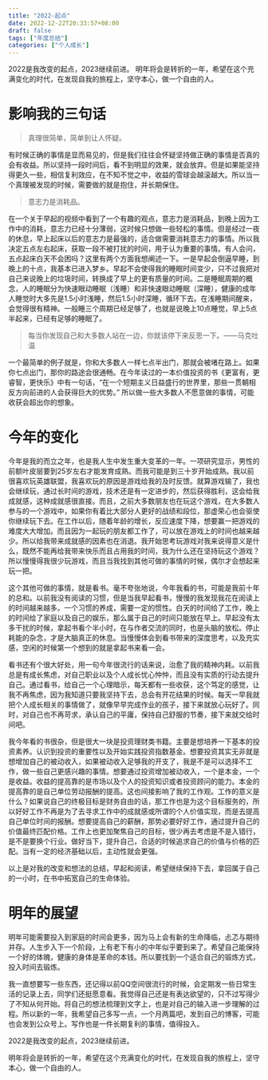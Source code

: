 ```yaml
---
title: "2022-起点"
date: 2022-12-22T20:33:57+08:00
draft: false
tags: ["年度总结"]
categories: ["个人成长"]
---
```


2022是我改变的起点，2023继续前进。
明年将会是转折的一年，希望在这个充满变化的时代，在发现自我的旅程上，坚守本心，做一个自由的人。
<!--more-->

# 影响我的三句话

> 真理很简单，简单到让人怀疑。

有时候正确的事情是显而易见的，但是我们往往会怀疑坚持做正确的事情是否真的会有收益。所以坚持一段时间后，看不到明显的效果，就会放弃。但是如果能坚持得更久一些，相信复利效应，在不知不觉之中，收益的雪球会越滚越大。所以当一个真理被发现的时候，需要做的就是抱住，并长期保住。

> 意志力是消耗品。

在一个关于早起的视频中看到了一个有趣的观点，意志力是消耗品，到晚上因为工作中的消耗，意志力已经十分薄弱，这时候只想做一些轻松的事情。但是经过一夜的休息，早上起床以后的意志力是最强的，适合做需要消耗意志力的事情。所以我决定五点左右起床，获取一段不被打扰的时间，用于认为重要的事情。有人会问，五点起床白天不会困吗？这里有两个方面我想阐述一下。一是早起会倒逼早睡，到晚上的十点，我基本已进入梦乡。早起不会使得我的睡眠时间变少，只不过我把对自己来说晚上的垃圾时间，转换成了早上的更有质量的时间。二是睡眠周期的概念，人的睡眠分为快速眼动睡眠（浅睡）和非快速眼动睡眠（深睡），健康的成年人睡觉时大多先是1.5小时浅睡，然后1.5小时深睡，循环下去。在浅睡期间醒来，会觉得很有精神。一般睡三个周期已经足够了，也就是说晚上10点睡觉，早上5点半起来，已经有足够的睡眠了。

> 每当你发现自己和大多数人站在一边，你就该停下来反思一下。——马克吐温

一个最简单的例子就是，你和大多数人一样七点半出门，那就会被堵在路上。如果你七点出门，那你的路途会很通畅。在今年读过的一本价值投资的书《更富有，更睿智，更快乐》中有一句话，“在一个短期主义日益盛行的世界里，那些一贯朝相反方向前进的人会获得巨大的优势。” 所以做一些大多数人不愿意做的事情，可能收获会超出你的想象。

# 今年的变化

今年是我的而立之年，也是我人生中发生重大变革的一年。一项研究显示，男性的前额叶皮层要到25岁左右才能发育成熟。而我可能是到三十岁开始成熟。我以前很喜欢玩英雄联盟，我喜欢玩的原因是游戏给我的及时反馈。就算游戏输了，我也会继续玩，通过长时间的游戏，技术还是有一定进步的，然后获得胜利，这会给我成就感，这种成就感很直接。而且，之前大多数朋友也在玩这个游戏，在大多数人参与的一个游戏中，如果你有着比大部分人更好的战绩和段位，那虚荣心也会驱使你继续玩下去。在工作以后，随着年龄的增长，反应速度下降，想要赢一把游戏的难度大大增加。而且因为一起玩的朋友都工作了，可以放在游戏上的时间也越来越少。所以给我带来成就感的因素也在消退。我开始思考玩游戏对我来说得意义是什么，既然不能再给我带来快乐而且占用我的时间，我为什么还在坚持玩这个游戏？所以慢慢得我很少玩游戏，而且当我找到其他可做的事情的时候，偶尔才会想起来玩一把。

这个其他可做的事情，就是看书。毫不夸张地说，今年我看的书，可能是我前十年的总和。以前我没有阅读的习惯，但是当我早起看书，慢慢的我发现我花在阅读上的时间越来越多。一个习惯的养成，需要一定的惯性。白天的时间给了工作，晚上的时间给了家庭以及自己的娱乐，那么属于自己的时间只能放在早上。早起没有太多干扰的时候，拿起书看个半小时，在与作者交流的同时，也是头脑的放松。停止耗能的杂念，才是大脑真正的休息。当慢慢体会到看书带来的深度思考，以及充实感，空闲的时候第一个想到的就是拿起书来看一会。

看书还有个很大好处，用一句今年很流行的话来说，治愈了我的精神内耗。以前我总是有成长焦虑，对自己职业以及个人成长忧心忡忡，而且没有实质的行动去提升自己。通过看书，给自己一个心理暗示，每天都有一些收获，这个笃定的感觉，让我不再焦虑，因为我知道只要我坚持下去，总会有开花结果的时候。每天一早我就把个人成长相关的事情做了，就像早早完成作业的孩子，接下来就放心玩好了。同时，对自己也不再苛求，承认自己的平庸，保持自己舒服的节奏，接下来就交给时间吧。

我今年看的书很杂，但是很大一块是投资理财类书籍。主要是想培养一下基本的投资素养。认识到投资的重要性以及开始实践投资指数基金。想要投资其实无非就是想增加自己的被动收入，如果被动收入足够我的开支了，我是不是可以选择不工作，做一些自己更感兴趣的事情。想要通过投资增加被动收入，一个是本金，一个是收益。收益的提高靠的是市场以及个人的投资知识或者投资顾问的能力。本金的提高靠的是自己单位劳动报酬的提高。这也间接影响了我的工作观。工作的意义是什么？如果说自己的终极目标是财务自由的话，那工作也是为这个目标服务的，所以好好工作不再是为了去寻求工作中的成就感或所谓的个人价值实现，而是去提高自己单位时间的报酬。想要提高自己的薪酬，那势必要好好工作，通过提升自己的价值最终匹配价格。工作上也更加聚焦自己的目标，很少再去考虑是不是入错行，是不是要换个行业。做好当下，提升自己，合适的时候追求自己的价值与价格的匹配。当有一定的经济基础以后，主动性就会更强。

以上是对我的改变和想法的总结，早起和阅读，希望继续保持下去，拿回属于自己的一小时，在书中拓宽自己的生命体验。

# 明年的展望

明年可能需要投入到家庭的时间会更多，因为马上会有新的生命降临，忐忑与期待并存。人生步入下一个阶段，上有老下有小的中年似乎要到来了。希望自己能保持一个好的体魄，健康的身体是革命的本钱。所以要找到一个适合自己的锻炼方式，投入时间去锻炼。

我一直想要写一些东西，还记得以前QQ空间很流行的时候，会定期发一些日常生活的记录上去，同学们还挺愿意看。我觉得自己还是有表达欲望的，只不过写得少了不知从何开始。将自己的想法梳理到文字上，也是对自己的输入进一步理解的过程。所以新的一年，我希望自己多写一点，一个月两篇吧，发到自己的博客，可能也会发到公众号上。写作也是一件长期复利的事情，值得投入。

2022是我改变的起点，2023继续前进。

明年将会是转折的一年，希望在这个充满变化的时代，在发现自我的旅程上，坚守本心，做一个自由的人。